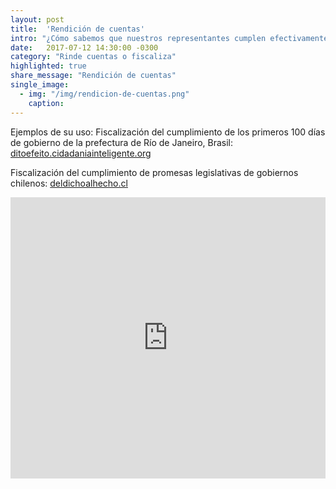 ```yaml
---
layout: post
title:  'Rendición de cuentas'
intro: "¿Cómo sabemos que nuestros representantes cumplen efectivamente lo que prometen? Nuestra plataforma de rendición de cuentas muestra de forma amigable el porcentaje de cumplimiento de un proyecto, ya sea para rendir cuentas de manera voluntaria o para exponer el avance de las promesas de otros."
date:   2017-07-12 14:30:00 -0300
category: "Rinde cuentas o fiscaliza"
highlighted: true
share_message: "Rendición de cuentas"
single_image:
  - img: "/img/rendicion-de-cuentas.png"
    caption:
---
```


Ejemplos de su uso: Fiscalización del cumplimiento de los primeros 100 días de gobierno de la prefectura de Río de Janeiro, Brasil: [ditoefeito.cidadaniainteligente.org](https://ditoefeito.cidadaniainteligente.org/)

Fiscalización del cumplimiento de promesas legislativas de gobiernos chilenos: [deldichoalhecho.cl](https://deldichoalhecho.cl/)

<iframe width="100%" height="450" src="https://www.youtube.com/embed/ntAyD1bU6bU?rel=0&amp;showinfo=0" frameborder="0" allow="autoplay; encrypted-media" allowfullscreen></iframe>
